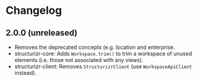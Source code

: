 # Changelog

## 2.0.0 (unreleased)

- Removes the deprecated concepts (e.g. location and enterprise.
- structurizr-core: Adds `Workspace.trim()` to trim a workspace of unused elements (i.e. those not associated with any views).
- structurizr-client: Removes `StructurizrClient` (use `WorkspaceApiClient` instead).

